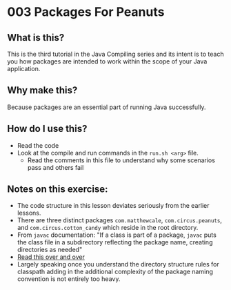 # 003 Packages For Peanuts

## What is this?

This is the third tutorial in the Java Compiling series and its intent is to teach you how packages are intended to work within the scope of your Java application.

## Why make this?

Because packages are an essential part of running Java successfully.

## How do I use this?

- Read the code
- Look at the compile and run commands in the `run.sh <arg>` file.
    - Read the comments in this file to understand why some scenarios pass and others fail

## Notes on this exercise:

- The code structure in this lesson deviates seriously from the earlier lessons.
- There are three distinct packages `com.matthewcale`, `com.circus.peanuts`, and `com.circus.cotton_candy` which reside in the root directory.
- From `javac` documentation: "If a class is part of a package, `javac` puts the class file in a subdirectory reflecting the package name, creating directories as needed"
- [Read this over and over](https://docs.oracle.com/javase/7/docs/technotes/tools/windows/classpath.html#Understanding)
- Largely speaking once you understand the directory structure rules for classpath adding in the additional complexity of the package naming convention is not entirely too heavy. 
 